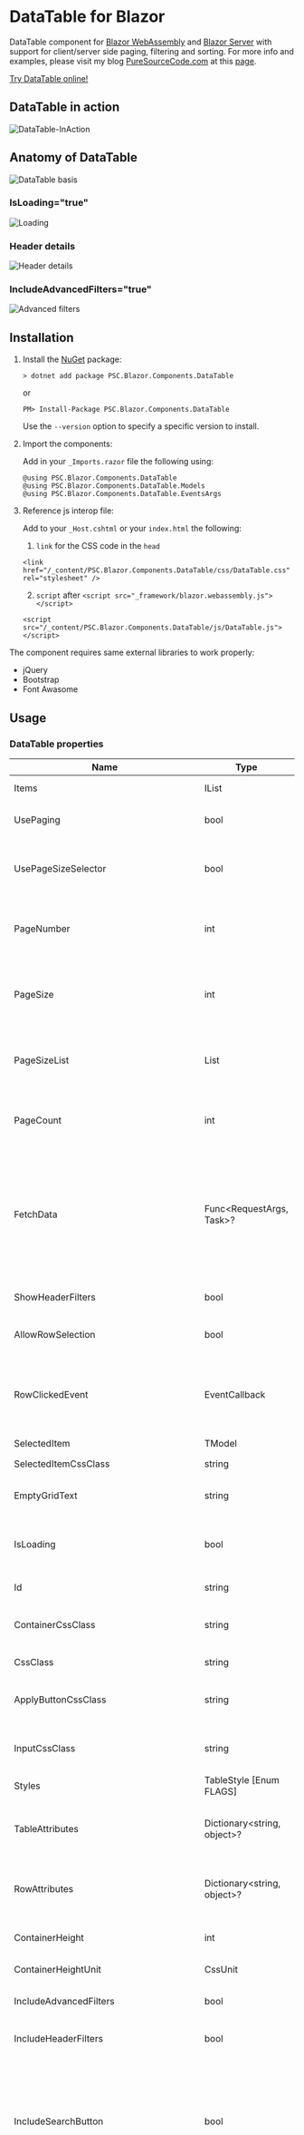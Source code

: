# DataTable for Blazor
DataTable component for [Blazor WebAssembly](https://www.puresourcecode.com/tag/blazor-webassembly/) and [Blazor Server](https://www.puresourcecode.com/tag/blazor-server/) with support for client/server side paging, filtering and sorting. For more info and examples, please visit my blog [PureSourceCode.com](https://www.puresourcecode.com) at this [page](https://www.puresourcecode.com/dotnet/net-core/datatable-component-for-blazor/).

[Try DataTable online!](https://datatable.puresourcecode.com/)

## DataTable in action
![DataTable-InAction](https://user-images.githubusercontent.com/9497415/141645639-117d52d7-acf7-4ef6-a360-9a9d2f1b8295.gif)

## Anatomy of DataTable
![DataTable basis](https://user-images.githubusercontent.com/9497415/141643172-d7696fef-c7fe-42e8-8555-3373a5a548d7.png)

### IsLoading="true"
![Loading](https://user-images.githubusercontent.com/9497415/141643293-42616c61-fa18-420d-8a9f-2b88a1b3b52e.png)

### Header details 
![Header details](https://user-images.githubusercontent.com/9497415/141643492-3f2403d0-46b7-49f0-8df1-2018f3d108ef.png)

### IncludeAdvancedFilters="true"
![Advanced filters](https://user-images.githubusercontent.com/9497415/141643811-2ab88b81-3ffb-4a80-a36e-cfd473e59f78.png)

## Installation
1. Install the [NuGet](https://www.nuget.org/packages/PSC.Blazor.Components.DataTable/) package:

   ```
   > dotnet add package PSC.Blazor.Components.DataTable
   ```

   or
   
   ```
   PM> Install-Package PSC.Blazor.Components.DataTable
   ```
   Use the `--version` option to specify a specific version to install.

2. Import the components:

   Add in your `_Imports.razor` file the following using:

   ```
   @using PSC.Blazor.Components.DataTable
   @using PSC.Blazor.Components.DataTable.Models
   @using PSC.Blazor.Components.DataTable.EventsArgs
   ```
   
3. Reference js interop file:
   
    Add to your `_Host.cshtml` or your `index.html` the following:
    
    1. `link` for the CSS code in the `head`

    ```
    <link href="/_content/PSC.Blazor.Components.DataTable/css/DataTable.css" rel="stylesheet" />
    ```

    2. `script` after `<script src="_framework/blazor.webassembly.js"></script>`

    ```
    <script src="/_content/PSC.Blazor.Components.DataTable/js/DataTable.js"></script>
    ```

The component requires same external libraries to work properly:

- jQuery
- Bootstrap
- Font Awasome

## Usage

### DataTable properties

| Name | Type | Default | Description |
| --- | --- | --- | --- |
| Items | IList | List | The list of items to display |
| UsePaging | bool | false | Boolean indicating whether to use paging or not |
| UsePageSizeSelector | bool | true | Boolean indicating hether to show the page size dropdown list (10, 25, 50 records) |
| PageNumber | int | 1   | The number of the current page (only applicable when property UsePaging is true) |
| PageSize | int | 10  | The amount of items shown on a page (only applicable when property UsePaging is true) |
| PageSizeList | List<int> | { 10, 25, 50 } | The list of number of record per page you want to display in the PageSizeSelector |
| PageCount | int | 1   | The total amount of pages (only applicable when property UsePaging is true) |
| FetchData | Func&lt;RequestArgs, Task&gt;? | null | The method used for fetching and manipulating data (paging, filtering, sorting) on the server. When this method is null, all these actions will be performed on the initial dataset on the client. |
| ShowHeaderFilters | bool | true | Indicates whether or not to show the header/grid filters |
| AllowRowSelection | bool | false | Indicates whether or not it's possible to select a row |
| RowClickedEvent | EventCallback | null | The callback for when a row is clicked (only applicable when property AllowRowSelection is true) |
| SelectedItem | TModel | null | The selected item |
| SelectedItemCssClass | string | bg-info | The css class for the selected row |
| EmptyGridText | string | "No records to show" | The text to show when the Items list is empty |
| IsLoading | bool | false | Indicates whether or not data is being fetched, used to show a spinner |
| Id  | string | ""  | The html identifier of the table tag |
| ContainerCssClass | string | "table-responsive" | The css class for the container/parent tag of the table |
| CssClass | string | "table" | The css class for the table tag |
| ApplyButtonCssClass | string | ""  | The css class for the "apply" buttons on grid/header filters |
| InputCssClass | string | ""  | The css class for the input tags in the grid/header filters |
| Styles | TableStyle \[Enum FLAGS\] | null | The style flags used for the table |
| TableAttributes | Dictionary&lt;string, object&gt;? | null | Any custom attributes for the table tag (see Blazor docs for more info) |
| RowAttributes | Dictionary&lt;string, object&gt;? | null | Any custom attributes for the rows (see Blazor docs for more info) |
| ContainerHeight | int | 300 | The height of the table container in pixels |
| ContainerHeightUnit | CssUnit | CssUnit.Px | The unit of the container height |
| IncludeAdvancedFilters | bool | true | Indicates whether to allow advanced filtering or not |
| IncludeHeaderFilters | bool | false | Indicates whether or not to include grid/header filters |
| IncludeSearchButton | bool | false | Indicates whether or not to include a search icon. When clicked filters, sorting and paging is performed on the server is FetchData has a value otherwise it happens on the client |
| IncludeToggleFilters | bool | false | Indicates whether or not to include a toggle icon. When clicked header/grid filters will re or disappear (only applicable when property |
| SearchOnApplyHeaderFilter | bool | true | Indicates whether or not a search is instantly triggered when a header/grid filter is applied |
| AutoAddFilterWhenClickedAndNoneActive | bool | true | Indicates whether or not to add an empty filter rule when a filterable column is clicked an no other filter rules exist. |
| ItemHeight | int? | null | The pixel height of a an item (tr) in the grid. Customize this to get better virtualization. |


### DataTableColumn properties

| Name | Type | Default | Description |
| --- | --- | --- | --- |
| Property | Expression&lt;Func<TModel, object&gt;>? | null | The selector of a field/property of TModel to use for the column |
| IsSortable | bool | false | Indicates whether or not sorting is enabled for this column |
| IsFilterable | bool | false | Indicates whether or not filtering is enabled for this column |
| IsResizable | bool | false | Indicates whether the column is resizable |
| IsVisible | bool | true | Indicates whether the column should be rendered |
| CustomTitle | string | null | The name of the column header (by default the name of the property is used) |
| HeaderTemplate | RenderFragment&lt;string&gt; | null | The template to use for the grid header, the string is the name of the column |
| Id  | string | ""  | The html identifier of the table tag |
| ContainerCssClass | string | "table-responsive" | The css class for the container/parent tag of the table |
| CssClass | string | "table" | The css class for the table tag |
| IsDefaultSortColumn | bool | false | Indicates whether or not this column is sorted on by default |
| DefaultSortDirection | SortDirection \[Enum\] | SortDirection.Ascending | The sort direction of the default sorting column |
| TextAlignment | TextAlignment \[Enum\] | TextAlignment.Left | The text alignment for the column |
| VerticalAlignment | VerticalAlignment \[Enum\] | VerticalAlignment.Bottom | The vertical alignment for the column |
| Styles | TableStyle \[Enum FLAGS\] | null | The style flags used for the table |
| Attributes | Dictionary&lt;string, object&gt;? | null | Any custom attributes for the table tag (see Blazor docs for more info) |
| HeaderFilterAttributes | Dictionary&lt;string, object&gt;? | null | Any custom attributes for the header inputs |
| ContainerHeight | int | 300 | The height of the table container in pixels |
| MinWidthHeader | int | 10  | The height of the table container in the set units (default vw) |
| MinWidthHeaderUnit | CssUnit | CssUnit.Vw | The unit of the minWidthHeader property |
| IncludeHeaderFilter | bool | false | Indicates whether or not to add header/grid filters |
| IncludeSearchButton | bool | false | Indicates whether or not to include a search icon. When clicked filters, sorting and paging is performed on the server is FetchData has a value otherwise it happens on the client |
| IncludeToggleFilters | bool | false | Indicates whether or not to include a toggle icon. When clicked header/grid filters will re or disappear (only applicable when property |
| SearchOnApplyHeaderFilter | bool | false | Indicates whether or not a search is instantly triggered when a header/grid filter is applied |
| AutoAddFilterWhenClickedAndNoneActive | bool | true | Indicates whether or not to add an empty filter rule when a filterable column is clicked an no other filter rules exist. |
| RowTemplate | RenderFragment? | null | The custom render fragment to use for the column |
| RowAttributes | Dictionary&lt;string, object&gt;? | null | Any custom attributes for the rows (see Blazor docs for more info) |
| ContainerHeight | int | 300 | The height of the table container in pixels |
| MaxWidth | int | 100 | The max width in pixels of a column |
| MaxWidthUnit | CssUnit | CssUnit.Px | The unit of the MaxWidth property |
| DateTimeFormat | DateTimeFormat | DateTimeFormat.Date | The DateTimeFormat to use in header/grid filters |
| IsHeaderVisible | bool | true | Indicates whether the column is visible or not |
| IncludeAdvancedFilters | bool | false | Indicates whether to allow advanced filtering or not |
| IncludeSearchButton | bool | false | Indicates whether or not to include a search icon. When clicked filters, sorting and paging is performed on the server is FetchData has a value otherwise it happens on the client |
| IncludeToggleFilters | bool | false | Indicates whether or not to include a toggle icon. When clicked header/grid filters will re or disappear (only applicable when property |
| SearchOnApplyHeaderFilter | bool | false | Indicates whether or not a search is instantly triggered when a header/grid filter is applied |
| AutoAddFilterWhenClickedAndNoneActive | bool | true | Indicates whether or not to add an empty filter rule when a filterable column is clicked an no other filter rules exist. |

### Basic table

```cs
<DataTable TModel="WeatherForecast"
           Items="forecasts">
    <DataTableColumn TModel="WeatherForecast"
                    Property="(e) => e.Date" />
    <DataTableColumn TModel="WeatherForecast"
                    Property="(e) => e.TemperatureC"
                    CustomTitle="Celsius" />
    <DataTableColumn TModel="WeatherForecast"
                    Property="(e) => e.TemperatureF"
                    CustomTitle="Fahrenheit" />
    <DataTableColumn TModel="WeatherForecast"
                    Property="(e) => e.MyNullableInt" />
    <DataTableColumn TModel="WeatherForecast"
                    Property="(e) => e.Summary" />
    <DataTableColumn TModel="WeatherForecast"
                    Property="(e) => e.Country" />
    <DataTableColumn TModel="WeatherForecast"
                    Property="(e) => e.UpdatedRecently"
                    CustomTitle="Recently updated" />
</DataTable>
```

### Custom template

```cs
<DataTable TModel="WeatherForecast"
           Items="forecasts">
    <DataTableColumn TModel="WeatherForecast"
                    Property="(e) => e.Date" />
    <DataTableColumn TModel="WeatherForecast"
                    Property="(e) => e.TemperatureC"
                    CustomTitle="Celsius" />
    <DataTableColumn TModel="WeatherForecast"
                    Property="(e) => e.TemperatureF"
                    CustomTitle="Fahrenheit" />
    <DataTableColumn TModel="WeatherForecast"
                    Property="(e) => e.MyNullableInt" />
    <DataTableColumn TModel="WeatherForecast"
                    Property="(e) => e.Summary" />
    <DataTableColumn TModel="WeatherForecast"
                    Property="(e) => e.Country" />
    <DataTableColumn TModel="WeatherForecast"
                    Property="(e) => e.UpdatedRecently"
                    CustomTitle="Recently updated">
    <RowTemplate  Context="forecast">
        @if (forecast.UpdatedRecently)
        {
            <i class="fas fa-check-circle" style="color: green;" />
        }
        else
        {
            <i class="far fa-times-circle" style="color: red;" />
        }
   </RowTemplate >
    </DataTableColumn>
</DataTable>
```

### Sorting

```cs
<DataTable TModel="WeatherForecast"
           Items="forecasts">
    <DataTableColumn TModel="WeatherForecast"
                    IsSortable="true"
                    Property="(e) => e.Date" />
    <DataTableColumn TModel="WeatherForecast"
                    IsSortable="true"
                    Property="(e) => e.TemperatureC"
                    CustomTitle="Celsius" />
    <DataTableColumn TModel="WeatherForecast"
                    IsSortable="true"
                    Property="(e) => e.TemperatureF"
                    CustomTitle="Fahrenheit" />
    <DataTableColumn TModel="WeatherForecast"
                    IsSortable="true"
                    Property="(e) => e.MyNullableInt" />
    <DataTableColumn TModel="WeatherForecast"
                    Property="(e) => e.Summary" />
    <DataTableColumn TModel="WeatherForecast"
                    IsSortable="true"
                    Property="(e) => e.Country" />
    <DataTableColumn TModel="WeatherForecast"
                    IsSortable="true"
                    Property="(e) => e.UpdatedRecently"
                    CustomTitle="Recently updated" />
</DataTable>
```

### Pagination

```cs
<DataTable TModel="WeatherForecast"
           Items="forecasts"
           UsePaging="true">
    <DataTableColumn TModel="WeatherForecast"
                    Property="(e) => e.Date" />
    <DataTableColumn TModel="WeatherForecast"
                    Property="(e) => e.TemperatureC"
                    CustomTitle="Celsius" />
    <DataTableColumn TModel="WeatherForecast"
                    Property="(e) => e.TemperatureF"
                    CustomTitle="Fahrenheit" />
    <DataTableColumn TModel="WeatherForecast"
                    Property="(e) => e.MyNullableInt" />
    <DataTableColumn TModel="WeatherForecast"
                    Property="(e) => e.Summary" />
    <DataTableColumn TModel="WeatherForecast"
                    Property="(e) => e.Country" />
    <DataTableColumn TModel="WeatherForecast"
                    Property="(e) => e.UpdatedRecently"
                    CustomTitle="Recently updated" />
</DataTable>
```

### Filtering

```cs
<DataTable TModel="WeatherForecast"
           Items="forecasts">
    <DataTableColumn TModel="WeatherForecast"
                    IsFilterable="true"
                    Property="(e) => e.Date" />
    <DataTableColumn TModel="WeatherForecast"
                    IsFilterable="true"
                    Property="(e) => e.TemperatureC"
                    CustomTitle="Celsius" />
    <DataTableColumn TModel="WeatherForecast"
                    IsFilterable="true"
                    Property="(e) => e.TemperatureF"
                    CustomTitle="Fahrenheit" />
    <DataTableColumn TModel="WeatherForecast"
                    IsFilterable="true"
                    Property="(e) => e.MyNullableInt" />
    <DataTableColumn TModel="WeatherForecast"
                    IsFilterable="true"
                    Property="(e) => e.Summary" />
    <DataTableColumn TModel="WeatherForecast"
                    IsFilterable="true"
                    Property="(e) => e.Country" />
    <DataTableColumn TModel="WeatherForecast"
                    IsFilterable="true"
                    Property="(e) => e.UpdatedRecently"
                    CustomTitle="Recently updated" />
</DataTable>
```

### Header/Grid filters

```cs
<DataTable TModel="WeatherForecast"
           Items="forecasts"
           SearchOnApplyHeaderFilter="true">
    <DataTableColumn TModel="WeatherForecast"
                    IsFilterable="true"
                    IncludeHeaderFilter="true"
                    Property="(e) => e.Date" />
    <DataTableColumn TModel="WeatherForecast"
                    IsFilterable="true"
                    IncludeHeaderFilter="true"
                    Property="(e) => e.TemperatureC"
                    CustomTitle="Celsius" />
    <DataTableColumn TModel="WeatherForecast"
                    IsFilterable="true"
                    IncludeHeaderFilter="true"
                    Property="(e) => e.TemperatureF"
                    CustomTitle="Fahrenheit" />
    <DataTableColumn TModel="WeatherForecast"
                    IsFilterable="true"
                    IncludeHeaderFilter="true"
                    Property="(e) => e.MyNullableInt" />
    <DataTableColumn TModel="WeatherForecast"
                    IsFilterable="true"
                    IncludeHeaderFilter="true"
                    Property="(e) => e.Summary" />
    <DataTableColumn TModel="WeatherForecast"
                    IsFilterable="true"
                    IncludeHeaderFilter="true"
                    Property="(e) => e.Country" />
    <DataTableColumn TModel="WeatherForecast"
                    IsFilterable="true"
                    IncludeHeaderFilter="true"
                    Property="(e) => e.UpdatedRecently"
                    CustomTitle="Recently updated" />
</DataTable>
```

### Server side support

```cs
<DataTable TModel="WeatherForecast"
           Items="pagedForecasts.Data"
           UsePaging="true"
           FetchData="DoFetchData"
           PageCount="@pagedForecasts.Paging.PageCount"
           PageSize="@pagedForecasts.Paging.PageSize">
    <DataTableColumn TModel="WeatherForecast"
                    IsSortable="true"
                    IsFilterable="true"
                    Property="(e) => e.Date" />
    <DataTableColumn TModel="WeatherForecast"
                    IsSortable="true"
                    IsFilterable="true"
                    Property="(e) => e.TemperatureC"
                    CustomTitle="Celsius" />
    <DataTableColumn TModel="WeatherForecast"
                    IsSortable="true"
                    IsFilterable="true"
                    Property="(e) => e.TemperatureF"
                    CustomTitle="Fahrenheit" />
    <DataTableColumn TModel="WeatherForecast"
                    IsSortable="true"
                    IsFilterable="true"
                    Property="(e) => e.MyNullableInt" />
    <DataTableColumn TModel="WeatherForecast"
                    IsSortable="true"
                    IsFilterable="true"
                    Property="(e) => e.Summary" />
    <DataTableColumn TModel="WeatherForecast"
                    IsSortable="true"
                    IsFilterable="true"
                    Property="(e) => e.Country" />
    <DataTableColumn TModel="WeatherForecast"
                    IsSortable="true"
                    IsFilterable="true"
                    Property="(e) => e.UpdatedRecently"
                    CustomTitle="Recently updated" />
</DataTable>

// Method will be called by the DataTable when necessary
private async Task DoFetchData(RequestArgs<WeatherForecast> args)
{
    pagedForecasts = await ForecastService.SearchForecastAsync(args);
    // Don't forget to call StateHasChanged() since your component is the owner of the DataTable
    StateHasChanged();
}

// ForecastService:
public async Task SearchForecastAsync(RequestArgs<WeatherForecast> args)
{
    IQueryable<WeatherForecast> result = context.Forecasts.AsQueryable();

    // RequestArgs contains all the information about sorting, paging and filtering
    foreach (var filter in args.AppliedFilters)
    {
        // Filters can easily be translated into expressions, 
        // or use the filtering info to create your own filtering solution
        result = result.Where(filter.GenerateExpression());
    }
    
    // Use the Core.Utils to easily apply paging and sorting
    // Or use the paging info in RequestArgs to build your own paging solution
    pagedResult = Utils.ApplyPaging(result, pager);

    return Task.FromResult(pagedResult);
}
```

### Support bootstrap table styles

```cs
<DataTable TModel="WeatherForecast" Items="forecasts" Styles="TableStyle.Sm">
....
</DataTable>
```


```cs
<DataTable TModel="WeatherForecast" Items="forecasts" Styles="TableStyle.Bordered">
....
</DataTable>
```

```cs
<DataTable TModel="WeatherForecast" Items="forecasts" Styles="TableStyle.Borderless">
....
</DataTable>
```

```cs
<DataTable TModel="WeatherForecast" Items="forecasts" Styles="TableStyle.Dark">
....
</DataTable>
```


```cs
<DataTable TModel="WeatherForecast" Items="forecasts" Styles="TableStyle.Hover">
....
</DataTable>
```


```cs
<DataTable TModel="WeatherForecast" Items="forecasts" Styles="TableStyle.Striped">
....
</DataTable>
```

### Alignment

```cs
<DataTable TModel="WeatherForecast"
           Items="forecasts">
    <DataTableColumn TModel="WeatherForecast"
                    TextAlignment="Core.Models.TextAlignment.Center"
                    IsSortable="true"
                    Property="(e) => e.Date" />
    <DataTableColumn TModel="WeatherForecast"
                    TextAlignment="Core.Models.TextAlignment.End"
                    IsSortable="true"
                    Property="(e) => e.TemperatureC"
                    CustomTitle="Celsius" />
    <DataTableColumn TModel="WeatherForecast"
                    TextAlignment="Core.Models.TextAlignment.Left"
                    IsSortable="true"
                    Property="(e) => e.TemperatureF"
                    CustomTitle="Fahrenheit" />
    <DataTableColumn TModel="WeatherForecast"
                    TextAlignment="Core.Models.TextAlignment.Right"
                    IsSortable="true"
                    Property="(e) => e.MyNullableInt" />
    <DataTableColumn TModel="WeatherForecast"
                    TextAlignment="Core.Models.TextAlignment.Start"
                    IsSortable="true"
                    Property="(e) => e.Summary" />
</DataTable>
```

---

## Licence and contribution
A lot of people sent me the same question. My components ([MarkdownEditor](https://www.puresourcecode.com/dotnet/blazor/markdown-editor-component-for-blazor), [DataTable](https://www.puresourcecode.com/dotnet/net-core/datatable-component-for-blazor), [SVG Icon](https://www.puresourcecode.com/dotnet/blazor/svg-icons-and-flags-for-blazor) and others that you find on my [GitHub](https://github.com/erossini)) are freeware. 

I ask you to contribute to the project in one of the following ways:

- sending your feedback
- highlight bugs
- ask for improvement
- submit code and fixes
- share the project
- share my website [PureSourceCode.com](https://www.puresourcecode.com/)

If you don't know how to do it or you:

- want to support this project
- find very useful this project and it saves you a lot of time and work
- like to sustain my work
- want to pay my a beer
- are using this component for commercial purpose and you want to set your conscience at rest and/or put a hand on one's heart 😂

then, you can buy one of the support licence I created. There are different prices. The amount is your decision. You find have a full list on [PureSourceCode Shop](https://www.puresourcecode.com/shop)

The contribution gives you:

- dedicate email support
- priority access to the support
- fast bug fix
- receive preview and beta of the components
- help to fix your code with [Visual Studio Live Share](https://www.puresourcecode.com/tools/a-guide-to-remote-development-with-visual-studio-live-share/)
    
---
   
## Other Blazor components

| Component name | Forum | Description |
|---|---|---|
| [DataTable for Blazor](https://www.puresourcecode.com/dotnet/net-core/datatable-component-for-blazor/) | [Forum](https://www.puresourcecode.com/forum/forum/datatables/) | DataTable component for Blazor WebAssembly and Blazor Server |
| [Markdown editor for Blazor](https://www.puresourcecode.com/dotnet/blazor/markdown-editor-with-blazor/) | [Forum](https://www.puresourcecode.com/forum/forum/markdown-editor-for-blazor/) |  This is a Markdown Editor for use in Blazor. It contains a live preview as well as an embeded help guide for users. |
| [CodeSnipper for Blazor](https://www.puresourcecode.com/dotnet/blazor/code-snippet-component-for-blazor/) | [Forum](https://www.puresourcecode.com/forum/codesnippet-for-blazor/) | Add code snippet in your Blazor pages for 196 programming languages with 243 styles |
| [Copy To Clipboard](https://www.puresourcecode.com/dotnet/blazor/copy-to-clipboard-component-for-blazor/) | [Forum](https://www.puresourcecode.com/forum/copytoclipboard/) | Add a button to copy text in the clipbord | 
| SVG Icons and flags for Blazor | [Forum](https://www.puresourcecode.com/forum/icons-and-flags-for-blazor/) | Library with a lot of SVG icons and SVG flags to use in your Razor pages |
| [Modal dialog for Blazor](https://www.puresourcecode.com/dotnet/blazor/modal-dialog-component-for-blazor/) | [Forum](https://www.puresourcecode.com/forum/forum/modal-dialog-for-blazor/) |  Simple Modal Dialog for Blazor WebAssembly |
| [PSC.Extensions](https://www.puresourcecode.com/dotnet/net-core/a-lot-of-functions-for-net5/) | [Forum](https://www.puresourcecode.com/forum/forum/psc-extensions/) |  A lot of functions for .NET5 in a NuGet package that you can download for free. We collected in this package functions for everyday work to help you with claim, strings, enums, date and time, expressions... |
| [Quill for Blazor](https://www.puresourcecode.com/dotnet/blazor/create-a-blazor-component-for-quill/) | [Forum](https://www.puresourcecode.com/forum/forum/quill-for-blazor/) |  Quill Component is a custom reusable control that allows us to easily consume Quill and place multiple instances of it on a single page in our Blazor application |
| [Segment for Blazor](https://www.puresourcecode.com/dotnet/blazor/segment-control-for-blazor/) | [Forum](https://www.puresourcecode.com/forum/forum/segments-for-blazor/) |  This is a Segment component for Blazor Web Assembly and Blazor Server |
| [Tabs for Blazor](https://www.puresourcecode.com/dotnet/blazor/tabs-control-for-blazor/) | [Forum](https://www.puresourcecode.com/forum/forum/tabs-for-blazor/) |  This is a Tabs component for Blazor Web Assembly and Blazor Server |
| [WorldMap for Blazor]() | [Forum](https://www.puresourcecode.com/forum/worldmap-for-blazor/) | Show world maps with your data |

## More examples and documentation
*   [Write a reusable Blazor component](https://www.puresourcecode.com/dotnet/blazor/write-a-reusable-blazor-component/)
*   [Getting Started With C# And Blazor](https://www.puresourcecode.com/dotnet/net-core/getting-started-with-c-and-blazor/)
*   [Setting Up A Blazor WebAssembly Application](https://www.puresourcecode.com/dotnet/blazor/setting-up-a-blazor-webassembly-application/)
*   [Working With Blazor Component Model](https://www.puresourcecode.com/dotnet/blazor/working-with-blazors-component-model/)
*   [Secure Blazor WebAssembly With IdentityServer4](https://www.puresourcecode.com/dotnet/blazor/secure-blazor-webassembly-with-identityserver4/)
*   [Blazor Using HttpClient With Authentication](https://www.puresourcecode.com/dotnet/blazor/blazor-using-httpclient-with-authentication/)
*   [InputSelect component for enumerations in Blazor](https://www.puresourcecode.com/dotnet/blazor/inputselect-component-for-enumerations-in-blazor/)
*   [Use LocalStorage with Blazor WebAssembly](https://www.puresourcecode.com/dotnet/blazor/use-localstorage-with-blazor-webassembly/)
*   [Modal Dialog component for Blazor](https://www.puresourcecode.com/dotnet/blazor/modal-dialog-component-for-blazor/)
*   [Create Tooltip component for Blazor](https://www.puresourcecode.com/dotnet/blazor/create-tooltip-component-for-blazor/)
*   [Consume ASP.NET Core Razor components from Razor class libraries | Microsoft Docs](https://docs.microsoft.com/en-us/aspnet/core/blazor/components/class-libraries?view=aspnetcore-5.0&tabs=visual-studio)
